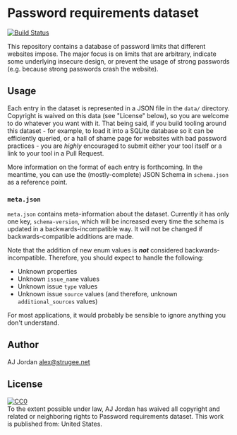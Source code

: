 # Password requirements dataset

[![Build Status](https://travis-ci.org/strugee/password-requirements-dataset.svg?branch=master)](https://travis-ci.org/strugee/password-requirements-dataset)

This repository contains a database of password limits that different websites impose. The major focus is on limits that are arbitrary, indicate some underlying insecure design, or prevent the usage of strong passwords (e.g. because strong passwords crash the website).

## Usage

Each entry in the dataset is represented in a JSON file in the `data/` directory. Copyright is waived on this data (see "License" below), so you are welcome to do whatever you want with it. That being said, if you build tooling around this dataset - for example, to load it into a SQLite database so it can be efficiently queried, or a hall of shame page for websites with bad password practices - you are _highly_ encouraged to submit either your tool itself or a link to your tool in a Pull Request.

More information on the format of each entry is forthcoming. In the meantime, you can use the (mostly-complete) JSON Schema in `schema.json` as a reference point.

### `meta.json`

`meta.json` contains meta-information about the dataset. Currently it has only one key, `schema-version`, which will be increased every time the schema is updated in a backwards-incompatible way. It will not be changed if backwards-compatible additions are made.

Note that the addition of new enum values is _**not**_ considered backwards-incompatible. Therefore, you should expect to handle the following:

* Unknown properties
* Unknown `issue_name` values
* Unknown issue `type` values
* Unknown issue `source` values (and therefore, unknown `additional_sources` values)

For most applications, it would probably be sensible to ignore anything you don't understand.

## Author

AJ Jordan <alex@strugee.net>

## License

<p xmlns:dct="http://purl.org/dc/terms/" xmlns:vcard="http://www.w3.org/2001/vcard-rdf/3.0#">
  <a rel="license"
     href="http://creativecommons.org/publicdomain/zero/1.0/">
    <img src="http://i.creativecommons.org/p/zero/1.0/88x31.png" style="border-style: none;" alt="CC0" />
  </a>
  <br />
  To the extent possible under law,
  <span resource="[_:publisher]" rel="dct:publisher">
    <span property="dct:title">AJ Jordan</span></span>
  has waived all copyright and related or neighboring rights to
  <span property="dct:title">Password requirements dataset</span>.
This work is published from:
<span property="vcard:Country" datatype="dct:ISO3166"
      content="US" about="[_:publisher]">
  United States</span>.
</p>
